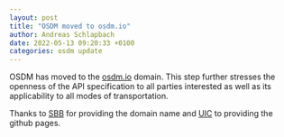 ```yaml
---
layout: post
title: "OSDM moved to osdm.io"
author: Andreas Schlapbach
date: 2022-05-13 09:20:33 +0100
categories: osdm update
---
```


OSDM has moved to the [osdm.io](https://osdm.io) domain. This step further stresses the openness of the API specification to all parties interested as well as its applicability to all modes of transportation.

Thanks to [SBB](https://www.sbb.ch) for providing the domain name and [UIC](https://uic.org) to providing the github pages.
